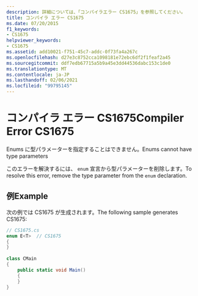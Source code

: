 ```yaml
---
description: 詳細については、「コンパイラエラー CS1675」を参照してください。
title: コンパイラ エラー CS1675
ms.date: 07/20/2015
f1_keywords:
- CS1675
helpviewer_keywords:
- CS1675
ms.assetid: add10021-f751-45c7-addc-0f73fa4a267c
ms.openlocfilehash: d27e3c8752cca1098181e72ebc6df2f1feaf2a45
ms.sourcegitcommit: ddf7edb67715a5b9a45e3dd44536dabc153c1de0
ms.translationtype: MT
ms.contentlocale: ja-JP
ms.lasthandoff: 02/06/2021
ms.locfileid: "99795145"
---
```

# <a name="compiler-error-cs1675"></a><span data-ttu-id="2bb2d-103">コンパイラ エラー CS1675</span><span class="sxs-lookup"><span data-stu-id="2bb2d-103">Compiler Error CS1675</span></span>

<span data-ttu-id="2bb2d-104">Enums に型パラメーターを指定することはできません。</span><span class="sxs-lookup"><span data-stu-id="2bb2d-104">Enums cannot have type parameters</span></span>  
  
 <span data-ttu-id="2bb2d-105">このエラーを解決するには、 `enum` 宣言から型パラメーターを削除します。</span><span class="sxs-lookup"><span data-stu-id="2bb2d-105">To resolve this error, remove the type parameter from the `enum` declaration.</span></span>  
  
## <a name="example"></a><span data-ttu-id="2bb2d-106">例</span><span class="sxs-lookup"><span data-stu-id="2bb2d-106">Example</span></span>  

 <span data-ttu-id="2bb2d-107">次の例では CS1675 が生成されます。</span><span class="sxs-lookup"><span data-stu-id="2bb2d-107">The following sample generates CS1675:</span></span>  
  
```csharp  
// CS1675.cs  
enum E<T>  // CS1675  
{  
}  
  
class CMain  
{  
    public static void Main()  
    {  
    }  
}  
```
